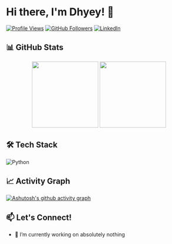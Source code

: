 # Hi there, I'm Dhyey! 👋

[![Profile Views](https://komarev.com/ghpvc/?username=sohamdeo05&label=Profile%20views&color=0e75b6&style=flat)](https://github.com/ComradeCosmos)
[![GitHub Followers](https://img.shields.io/github/followers/sohamdeo05?logo=github&style=flat&color=blue)](https://github.com/ComradeCosmos)
[![LinkedIn](https://img.shields.io/badge/LinkedIn-0077B5?style=flat&logo=linkedin&logoColor=white)](https://www.linkedin.com/in/dhyey-mendpara-66018531b/)

## 📊 GitHub Stats

<!-- Stats Row -->
<div align="center">
  <img height="180em" src="https://github-readme-stats.vercel.app/api?username=ComradeCosmos&show_icons=true&theme=dark&hide_border=true" />
  <img height="180em" src="https://github-readme-stats.vercel.app/api/top-langs/?username=ComradeCosmos&theme=dark&hide_border=true&layout=compact" />
</div>


## 🛠️ Tech Stack

![Python](https://img.shields.io/badge/Python-3776AB?style=flat&logo=python&logoColor=white)

## 📈 Activity Graph

[![Ashutosh's github activity graph](https://github-readme-activity-graph.vercel.app/graph?username=ComradeCosmos&theme=github-compact)](https://github.com/ComradeCosmos)


## 📫 Let's Connect!

- 🔭 I’m currently working on
  absolutely nothing
